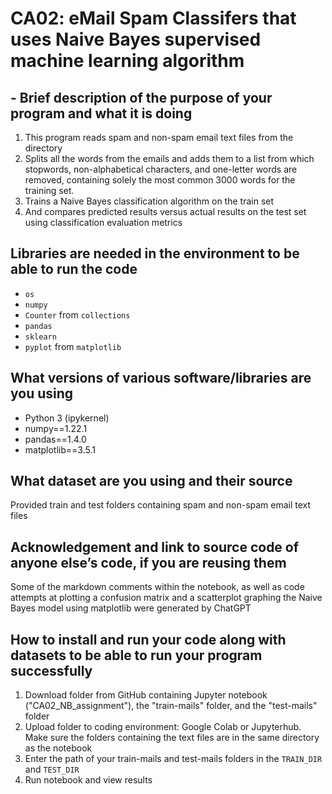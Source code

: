 # CA02: eMail Spam Classifers that uses Naive Bayes supervised machine learning algorithm

## - Brief description of the purpose of your program and what it is doing
1. This program reads spam and non-spam email text files from the directory
2. Splits all the words from the emails and adds them to a list from which stopwords, non-alphabetical characters, and one-letter words are removed, containing solely the most common 3000 words for the training set.
3. Trains a Naive Bayes classification algorithm on the train set
4. And compares predicted results versus actual results on the test set using classification evaluation metrics

## Libraries are needed in the environment to be able to run the code
- `os`
- `numpy`
- `Counter` from `collections`
- `pandas`
- `sklearn`
- `pyplot` from `matplotlib`

## What versions of various software/libraries are you using
- Python 3 (ipykernel)
- numpy==1.22.1
- pandas==1.4.0
- matplotlib==3.5.1

## What dataset are you using and their source
Provided train and test folders containing spam and non-spam email text files

## Acknowledgement and link to source code of anyone else’s code, if you are reusing them
Some of the markdown comments within the notebook, as well as code attempts at plotting a confusion matrix and a scatterplot graphing the Naive Bayes model using matplotlib were generated by ChatGPT

## How to install and run your code along with datasets to be able to run your program successfully
1. Download folder from GitHub containing Jupyter notebook ("CA02_NB_assignment"), the "train-mails" folder, and the "test-mails" folder
2. Upload folder to coding environment: Google Colab or Jupyterhub. Make sure the folders containing the text files are in the same directory as the notebook
3. Enter the path of your train-mails and test-mails folders in the `TRAIN_DIR` and `TEST_DIR`
4. Run notebook and view results

